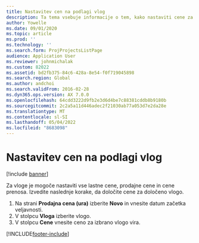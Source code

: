 ```yaml
---
title: Nastavitev cen na podlagi vlog
description: Ta tema vsebuje informacije o tem, kako nastaviti cene za določene vloge.
author: Yowelle
ms.date: 09/01/2020
ms.topic: article
ms.prod: ''
ms.technology: ''
ms.search.form: ProjProjectsListPage
audience: Application User
ms.reviewer: johnmichalak
ms.custom: 82022
ms.assetid: bd2fb375-84c6-428a-8e54-f0f719045898
ms.search.region: Global
ms.author: andchoi
ms.search.validFrom: 2016-02-28
ms.dyn365.ops.version: AX 7.0.0
ms.openlocfilehash: 64cdd3222d9fb2e3d6d4be7c88381cddb8b9180b
ms.sourcegitcommit: 2c2a5a11d446adec2f21030ab77a053d7e2da28e
ms.translationtype: MT
ms.contentlocale: sl-SI
ms.lasthandoff: 05/04/2022
ms.locfileid: "8683098"
---
```

# <a name="set-up-role-based-pricing"></a>Nastavitev cen na podlagi vlog

[!include [banner](../includes/banner.md)]

Za vloge je mogoče nastaviti vse lastne cene, prodajne cene in cene prenosa. Izvedite naslednje korake, da določite cene za določeno vlogo.

1. Na strani **Prodajna cena (ura)** izberite **Novo** in vnesite datum začetka veljavnosti.
2. V stolpcu **Vloga** izberite vlogo.
3. V stolpcu **Cene** vnesite ceno za izbrano vlogo vira.


[!INCLUDE[footer-include](../includes/footer-banner.md)]
